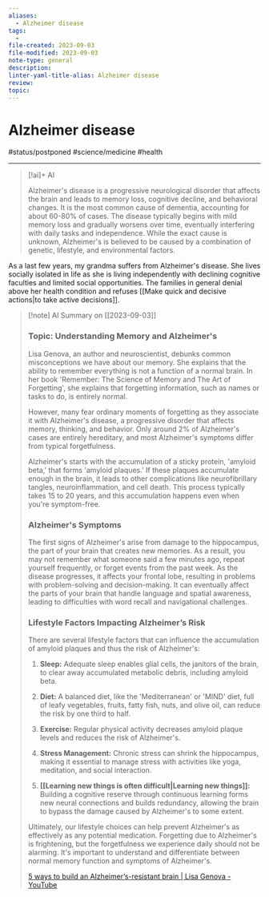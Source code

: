 ```yaml
---
aliases:
  - Alzheimer disease
tags:
  - 
file-created: 2023-09-03
file-modified: 2023-09-03
note-type: general
description: 
linter-yaml-title-alias: Alzheimer disease
review: 
topic: 
---
```


# Alzheimer disease

#status/postponed  #science/medicine #health 

---

> [!ai]+ AI
>
> Alzheimer's disease is a progressive neurological disorder that affects the brain and leads to memory loss, cognitive decline, and behavioral changes. It is the most common cause of dementia, accounting for about 60-80% of cases. The disease typically begins with mild memory loss and gradually worsens over time, eventually interfering with daily tasks and independence. While the exact cause is unknown, Alzheimer's is believed to be caused by a combination of genetic, lifestyle, and environmental factors.

As a last few years, my grandma suffers from Alzheimer's disease. She lives socially isolated in life as she is living independently with declining cognitive faculties and limited social opportunities. The families in general denial above her health condition and refuses [[Make quick and decisive actions|to take active decisions]].

> [!note] AI Summary on [[2023-09-03]]
> ### Topic: Understanding Memory and Alzheimer's
>
> Lisa Genova, an author and neuroscientist, debunks common misconceptions we have about our memory. She explains that the ability to remember everything is not a function of a normal brain. In her book 'Remember: The Science of Memory and The Art of Forgetting', she explains that forgetting information, such as names or tasks to do, is entirely normal.
>
> However, many fear ordinary moments of forgetting as they associate it with Alzheimer's disease, a progressive disorder that affects memory, thinking, and behavior. Only around 2% of Alzheimer's cases are entirely hereditary, and most Alzheimer's symptoms differ from typical forgetfulness.
>
> Alzheimer's starts with the accumulation of a sticky protein, 'amyloid beta,' that forms 'amyloid plaques.' If these plaques accumulate enough in the brain, it leads to other complications like neurofibrillary tangles, neuroinflammation, and cell death. This process typically takes 15 to 20 years, and this accumulation happens even when you're symptom-free.
>
> ### Alzheimer's Symptoms
>
> The first signs of Alzheimer's arise from damage to the hippocampus, the part of your brain that creates new memories. As a result, you may not remember what someone said a few minutes ago, repeat yourself frequently, or forget events from the past week. As the disease progresses, it affects your frontal lobe, resulting in problems with problem-solving and decision-making. It can eventually affect the parts of your brain that handle language and spatial awareness, leading to difficulties with word recall and navigational challenges.
>
> ### Lifestyle Factors Impacting Alzheimer’s Risk
>
> There are several lifestyle factors that can influence the accumulation of amyloid plaques and thus the risk of Alzheimer's:
>
> 1. **Sleep:** Adequate sleep enables glial cells, the janitors of the brain, to clear away accumulated metabolic debris, including amyloid beta.
>
> 2. **Diet:** A balanced diet, like the 'Mediterranean' or 'MIND' diet, full of leafy vegetables, fruits, fatty fish, nuts, and olive oil, can reduce the risk by one third to half.
>
> 3. **Exercise:** Regular physical activity decreases amyloid plaque levels and reduces the risk of Alzheimer's.
>
> 4. **Stress Management:** Chronic stress can shrink the hippocampus, making it essential to manage stress with activities like yoga, meditation, and social interaction.
>
> 5. **[[Learning new things is often difficult|Learning new things]]:** Building a cognitive reserve through continuous learning forms new neural connections and builds redundancy, allowing the brain to bypass the damage caused by Alzheimer's to some extent.
>
> Ultimately, our lifestyle choices can help prevent Alzheimer's as effectively as any potential medication. Forgetting due to Alzheimer's is frightening, but the forgetfulness we experience daily should not be alarming. It's important to understand and differentiate between normal memory function and symptoms of Alzheimer's.
>
>[5 ways to build an Alzheimer’s-resistant brain | Lisa Genova - YouTube](https://www.youtube.com/watch?v=xBDGgovA1LI)
